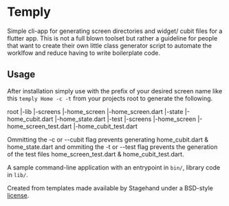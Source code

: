 # Temply
Simple cli-app for generating screen directories and widget/ cubit files for a flutter app. This is not a full blown toolset but rather a guideline for people that want to create their own little class generator script to automate the worklfow and reduce having to write boilerplate code.

## Usage
After installation simply use with the prefix of your desired screen name like this `temply Home -c -t` from your projects root to generate the following.

root
|-lib
    |-screens
        |-home_screen
            |-home_screen.dart
            |-state
                |-home_cubit.dart
                |-home_state.dart
|-test
    |-screens
        |-home_screen
            |-home_screen_test.dart
            |-home_cubit_test.dart

Ommitting the -c or --cubit flag prevents generating home_cubit.dart & home_state.dart and ommiting the -t or --test flag prevents the generation of the test files home_screen_test.dart & home_cubit_test.dart.















A sample command-line application with an entrypoint in `bin/`, library code
in `lib/`.

Created from templates made available by Stagehand under a BSD-style
[license](https://github.com/dart-lang/stagehand/blob/master/LICENSE).

